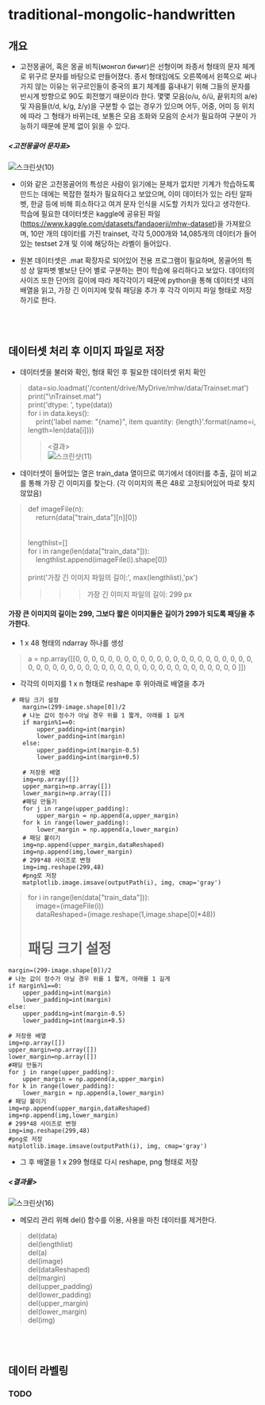 # traditional-mongolic-handwritten

## 개요

* 고전몽골어, 혹은 몽골 비칙(монгол бичиг)은 선형이며 좌종서 형태의 문자 체계로 위구르 문자를 바탕으로 만들어졌다. 종서 형태임에도 오른쪽에서 왼쪽으로 써나가지 않는 이유는 위구르인들이 중국의 표기 체계를 흉내내기 위해 그들의 문자를 반시계 방향으로 90도 회전했기 때문이라 한다. 몇몇 모음(o/u, ö/ü, 끝위치의 a/e) 및 자음들(t/d, k/ɡ, ž/y)을 구분할 수 없는 경우가 있으며 어두, 어중, 어미 등 위치에 따라 그 형태가 바뀌는데, 보통은 모음 조화와 모음의 순서가 필요하여 구분이 가능하기 때문에 문제 없이 읽을 수 있다. 

##### <고전몽골어 문자표>
![스크린샷(10)](https://user-images.githubusercontent.com/101073973/204441403-a9382958-93e1-483a-b41d-9c212a5de501.png)


* 이와 같은 고전몽골어의 특성은 사람이 읽기에는 문제가 없지만 기계가 학습하도록 만드는 데에는 복잡한 절차가 필요하다고 보았으며, 이미 데이터가 있는 라틴 알파벳, 한글 등에 비해 희소하다고 여겨 문자 인식을 시도할 가치가 있다고 생각한다. 학습에 필요한 데이터셋은 kaggle에 공유된 파일(https://www.kaggle.com/datasets/fandaoerji/mhw-dataset)을 가져왔으며, 10만 개의 데이터를 가진 trainset, 각각 5,000개와 14,085개의 데이터가 들어있는 testset 2개 및 이에 해당하는 라벨이 들어있다.  

* 원본 데이터셋은 .mat 확장자로 되어있어 전용 프로그램이 필요하며, 몽골어의 특성 상 알파벳 별보단 단어 별로 구분하는 편이 학습에 유리하다고 보았다. 데이터의 사이즈 또한 단어의 길이에 따라 제각각이기 때문에 python을 통해 데이터셋 내의 배열을 읽고, 가장 긴 이미지에 맞춰 패딩을 추가 후 각각 이미지 파일 형태로 저장하기로 한다.
<br>
<br>

## 데이터셋 처리 후 이미지 파일로 저장

* 데이터셋을 불러와 확인, 형태 확인 후 필요한 데이터셋 위치 확인
> data=sio.loadmat('/content/drive/MyDrive/mhw/data/Trainset.mat')<br>
> print("\nTrainset.mat")<br>
> print('dtype: ', type(data))<br>
> for i in data.keys():<br>
> &nbsp;&nbsp;&nbsp;&nbsp;print('label name: "{name}", item quantity: {length}'.format(name=i, length=len(data[i])))<br>
>> <결과><br>
>>![스크린샷(11)](https://user-images.githubusercontent.com/101073973/204452058-d74170c1-c720-49a1-b04c-6f0898b32355.png)

* 데이터셋이 들어있는 열은 train_data 열이므로 여기에서 데이터를 추출, 길이 비교를 통해 가장 긴 이미지를 찾는다. (각 이미지의 폭은 48로 고정되어있어 따로 찾지 않았음)
> def imageFile(n):<br>
> &nbsp;&nbsp;&nbsp;&nbsp;return(data["train_data"][n][0])<br>
> <br>    
> lengthlist=[]<br>
> for i in range(len(data["train_data"])):<br>
> &nbsp;&nbsp;&nbsp;&nbsp;lengthlist.append(imageFile(i).shape[0])<br>
><br>
> print('가장 긴 이미지 파일의 길이:', max(lengthlist),'px')<br>
> >>> 가장 긴 이미지 파일의 길이: 299 px<br>

#### 가장 큰 이미지의 길이는 299, 그보다 짧은 이미지들은 길이가 299가 되도록 패딩을 추가한다.
* 1 x 48 형태의 ndarray 하나를 생성
> a = np.array([[0, 0, 0, 0, 0, 0, 0, 0, 0, 0, 0, 0, 0, 0, 0, 0, 0, 0, 0, 0, 0, 0,
               0, 0, 0, 0, 0, 0, 0, 0, 0, 0, 0, 0, 0, 0, 0, 0, 0, 0, 0, 0, 0, 0,
               0, 0, 0, 0 ]])<br>
* 각각의 이미지를 1 x n 형태로 reshape 후 위아래로 배열을 추가
```
 # 패딩 크기 설정
    margin=(299-image.shape[0])/2
    # 나눈 값이 정수가 아닐 경우 위를 1 짧게, 아래를 1 길게 
    if margin%1==0:
        upper_padding=int(margin)
        lower_padding=int(margin)
    else:
        upper_padding=int(margin-0.5)
        lower_padding=int(margin+0.5)
    
    # 저장용 배열
    img=np.array([])
    upper_margin=np.array([])
    lower_margin=np.array([])
    #패딩 만들기
    for j in range(upper_padding):     
        upper_margin = np.append(a,upper_margin)
    for k in range(lower_padding):
        lower_margin = np.append(a,lower_margin)
    # 패딩 붙이기
    img=np.append(upper_margin,dataReshaped)
    img=np.append(img,lower_margin)
    # 299*48 사이즈로 변형
    img=img.reshape(299,48)
    #png로 저장
    matplotlib.image.imsave(outputPath(i), img, cmap='gray')
```
> for i in range(len(data["train_data"])):<br>
> &nbsp;&nbsp;&nbsp;&nbsp;image=(imageFile(i))<br>
> &nbsp;&nbsp;&nbsp;&nbsp;dataReshaped=(image.reshape(1,image.shape[0]*48))<br>
>  # 패딩 크기 설정
    margin=(299-image.shape[0])/2
    # 나눈 값이 정수가 아닐 경우 위를 1 짧게, 아래를 1 길게 
    if margin%1==0:
        upper_padding=int(margin)
        lower_padding=int(margin)
    else:
        upper_padding=int(margin-0.5)
        lower_padding=int(margin+0.5)
    
    # 저장용 배열
    img=np.array([])
    upper_margin=np.array([])
    lower_margin=np.array([])
    #패딩 만들기
    for j in range(upper_padding):     
        upper_margin = np.append(a,upper_margin)
    for k in range(lower_padding):
        lower_margin = np.append(a,lower_margin)
    # 패딩 붙이기
    img=np.append(upper_margin,dataReshaped)
    img=np.append(img,lower_margin)
    # 299*48 사이즈로 변형
    img=img.reshape(299,48)
    #png로 저장
    matplotlib.image.imsave(outputPath(i), img, cmap='gray')


* 그 후 배열을 1 x 299 형태로 다시 reshape, png 형태로 저장

##### <결과물>
![스크린샷(16)](https://user-images.githubusercontent.com/101073973/204449409-bcab6d6e-d454-49fa-9d75-f317bae635d1.png)

* 메모리 관리 위해 del() 함수를 이용, 사용을 마친 데이터를 제거한다.
> del(data)<br>
> del(lengthlist)<br>
> del(a)<br>
> del(image)<br>
> del(dataReshaped)<br>
> del(margin)<br>
> del(upper_padding)<br>
> del(lower_padding)<br>
> del(upper_margin)<br>
> del(lower_margin)<br>
> del(img)
<br>
<br>

## 데이터 라벨링
### TODO

